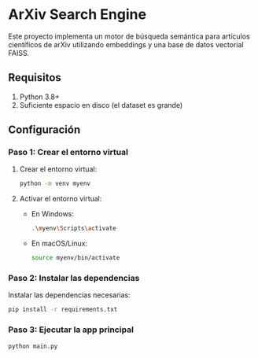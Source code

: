 # ArXiv Search Engine

Este proyecto implementa un motor de búsqueda semántica para artículos científicos de arXiv utilizando embeddings y una base de datos vectorial FAISS.

## Requisitos

1. Python 3.8+
2. Suficiente espacio en disco (el dataset es grande)

## Configuración

### Paso 1: Crear el entorno virtual

1. Crear el entorno virtual:

    ```bash
    python -m venv myenv
    ```

2. Activar el entorno virtual:

    - En Windows:

        ```bash
        .\myenv\Scripts\activate
        ```

    - En macOS/Linux:

        ```bash
        source myenv/bin/activate
        ```

### Paso 2: Instalar las dependencias

Instalar las dependencias necesarias:

```bash
pip install -r requirements.txt
```

### Paso 3: Ejecutar la app principal
```bash
python main.py
```